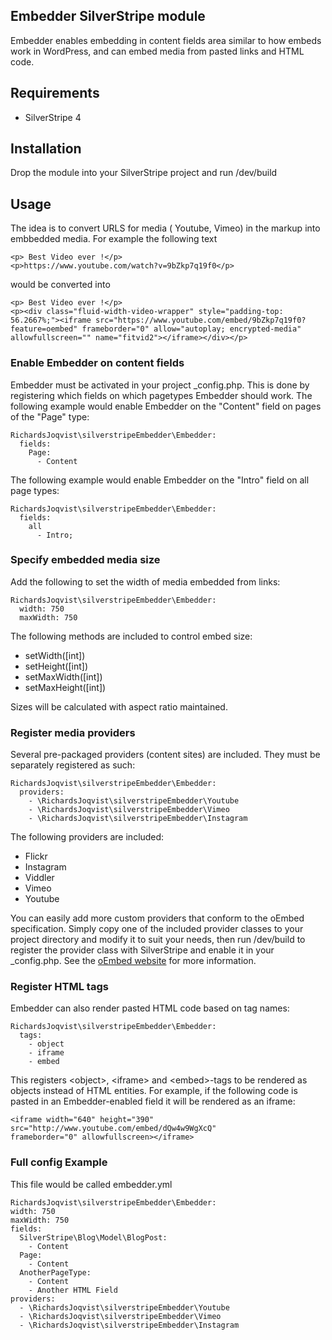 ## Embedder SilverStripe module

Embedder enables embedding in content fields area similar to how embeds work in WordPress, and can embed media from
pasted links and HTML code.

## Requirements

*   SilverStripe 4

## Installation

Drop the module into your SilverStripe project and run /dev/build

## Usage

The idea is to convert URLS for media ( Youtube, Vimeo) in the markup into embbedded media.
For example the following text

    <p> Best Video ever !</p>
    <p>https://www.youtube.com/watch?v=9bZkp7q19f0</p>

would be converted into

    <p> Best Video ever !</p>
    <p><div class="fluid-width-video-wrapper" style="padding-top: 56.2667%;"><iframe src="https://www.youtube.com/embed/9bZkp7q19f0?feature=oembed" frameborder="0" allow="autoplay; encrypted-media" allowfullscreen="" name="fitvid2"></iframe></div></p>

### Enable Embedder on content fields

Embedder must be activated in your project \_config.php. This is done by registering which fields on which pagetypes
Embedder should work.
The following example would enable Embedder on the "Content" field on pages of the "Page" type:

    RichardsJoqvist\silverstripeEmbedder\Embedder:
      fields:
        Page:
          - Content

The following example would enable Embedder on the "Intro" field on all page types:

    RichardsJoqvist\silverstripeEmbedder\Embedder:
      fields:
        all
          - Intro;

### Specify embedded media size

Add the following to set the width of media embedded from links:

    RichardsJoqvist\silverstripeEmbedder\Embedder:
      width: 750
      maxWidth: 750

The following methods are included to control embed size:

*   setWidth([int])
*   setHeight([int])
*   setMaxWidth([int])
*   setMaxHeight([int])

Sizes will be calculated with aspect ratio maintained.

### Register media providers

Several pre-packaged providers (content sites) are included. They must be separately registered as such:

    RichardsJoqvist\silverstripeEmbedder\Embedder:
      providers:
        - \RichardsJoqvist\silverstripeEmbedder\Youtube
        - \RichardsJoqvist\silverstripeEmbedder\Vimeo
        - \RichardsJoqvist\silverstripeEmbedder\Instagram

The following providers are included:

*   Flickr
*   Instagram
*   Viddler
*   Vimeo
*   Youtube

You can easily add more custom providers that conform to the oEmbed specification. Simply copy one of the included
provider classes to your project directory and modify it to suit your needs, then run /dev/build to register the
provider class with SilverStripe and enable it in your \_config.php. See the [oEmbed website](http://oembed.com/)
for more information.

### Register HTML tags

Embedder can also render pasted HTML code based on tag names:

    RichardsJoqvist\silverstripeEmbedder\Embedder:
      tags:
        - object
        - iframe
        - embed

This registers &lt;object&gt;, &lt;iframe&gt; and &lt;embed&gt;-tags to be rendered as objects instead of HTML entities.
For example, if the following code is pasted in an Embedder-enabled field it will be rendered as an iframe:

    <iframe width="640" height="390"
    src="http://www.youtube.com/embed/dQw4w9WgXcQ"
    frameborder="0" allowfullscreen></iframe>

### Full config Example

This file would be called embedder.yml

    RichardsJoqvist\silverstripeEmbedder\Embedder:
    width: 750
    maxWidth: 750
    fields:
      SilverStripe\Blog\Model\BlogPost:
        - Content
      Page:
        - Content
      AnotherPageType:
        - Content
        - Another HTML Field
    providers:
      - \RichardsJoqvist\silverstripeEmbedder\Youtube
      - \RichardsJoqvist\silverstripeEmbedder\Vimeo
      - \RichardsJoqvist\silverstripeEmbedder\Instagram
